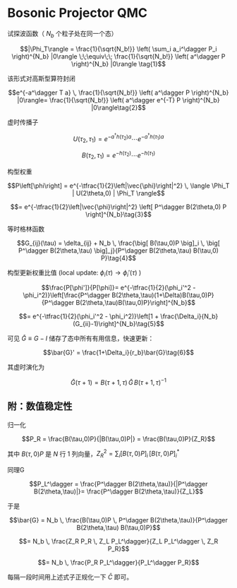# Bosonic Projector QMC

试探波函数（ $N_b$ 个粒子处在同一个态）

$$|\Phi_T\rangle = \frac{1}{\sqrt{N_b!}} \left( \sum_i a_i^\dagger P_i \right)^{N_b} |0\rangle \;\;\equiv\;\; \frac{1}{\sqrt{N_b!}} \left( a^\dagger P \right)^{N_b} |0\rangle \tag{1}$$

该形式对高斯型算符封闭

$$e^{-a^\dagger T a} \, \frac{1}{\sqrt{N_b!}} \left( a^\dagger P \right)^{N_b} |0\rangle= \frac{1}{\sqrt{N_b!}} \left( a^\dagger e^{-T} P \right)^{N_b} |0\rangle\tag{2}$$

虚时传播子

$$U(\tau_2,\tau_1) = e^{-a^\dagger h(\tau_2) a} \cdots e^{-a^\dagger h(\tau_1)a}$$

$$B(\tau_2,\tau_1) = e^{-h(\tau_2)} \cdots e^{-h(\tau_1)}$$

构型权重

$$P\left[\phi\right] = e^{-\tfrac{1}{2}\left|\vec{\phi}\right|^2} \, \langle \Phi_T | U(2\theta,0) | \Phi_T \rangle$$

$$= e^{-\tfrac{1}{2}\left|\vec{\phi}\right|^2} \left[ P^\dagger B(2\theta,0) P \right]^{N_b}\tag{3}$$

等时格林函数

$$G_{ij}(\tau) = \delta_{ij} + N_b \, \frac{\big[ B(\tau,0)P \big]_i \, \big[ P^\dagger B(2\theta,\tau) \big]_j}{P^\dagger B(2\theta,\tau) B(\tau,0) P}\tag{4}$$

构型更新权重比值 (local update:  $\phi_i(\tau) \to \phi_i'(\tau)$ )

$$\frac{P[\phi']}{P[\phi]}= e^{-\tfrac{1}{2}(\phi_i'^2 - \phi_i^2)}\left[\frac{P^\dagger B(2\theta,\tau)(1+\Delta)B(\tau,0)P}{P^\dagger B(2\theta,\tau)B(\tau,0)P}\right]^{N_b}$$

$$= e^{-\tfrac{1}{2}(\phi_i'^2 - \phi_i^2)}\left[1 + \frac{\Delta_i}{N_b}(G_{ii}-1)\right]^{N_b}\tag{5}$$

可见 $\bar{G} \equiv G - I$ 储存了态中所有有用信息，快速更新：

$$\bar{G}' = \frac{1+\Delta_i}{r_b}\bar{G}\tag{6}$$

其虚时演化为

$$\bar{G}(\tau+1) = B(\tau+1,\tau) \, \bar{G} \, B(\tau+1,\tau)^{-1}$$

## 附：数值稳定性

归一化

$$P_R = \frac{B(\tau,0)P}{|B(\tau,0)P|} = \frac{B(\tau,0)P}{Z_R}$$

其中 $B(\tau,0)P$ 是 $N$ 行 1 列向量，$Z_R^2 = \sum_i \big[ B(\tau,0)P \big]_i \, \big[ B(\tau,0)P \big]_i^*$

同理G

$$P_L^\dagger = \frac{P^\dagger B(2\theta,\tau)}{|P^\dagger B(2\theta,\tau)|}= \frac{P^\dagger B(2\theta,\tau)}{Z_L}$$


于是

$$\bar{G} = N_b \, \frac{B(\tau,0)P \, P^\dagger B(2\theta,\tau)}{P^\dagger B(2\theta,\tau) B(\tau,0)P}$$

$$= N_b \, \frac{Z_R P_R \, Z_L P_L^\dagger}{Z_L P_L^\dagger \, Z_R P_R}$$

$$= N_b \, \frac{P_R P_L^\dagger}{P_L^\dagger P_R}$$

每隔一段时间用上述式子正规化一下 $\bar{C}$ 即可。
